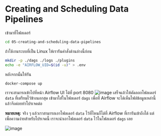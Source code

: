 
# Creating and Scheduling Data Pipelines

เข้ามาที่โฟลเดอร์ 
``` sh
cd 05-creating-and-scheduling-data-pipelines
```

ถ้าใช้งานระบบที่เป็น Linux ให้เรารันคำสั่งด้านล่างนี้ก่อน

```sh
mkdir -p ./dags ./logs ./plugins
echo -e "AIRFLOW_UID=$(id -u)" > .env
```

หลังจากนั้นให้รัน

```sh
docker-compose up
```

เราจะสามารถเข้าไปที่หน้า Airflow UI ได้ที่ port 8080
![image](https://user-images.githubusercontent.com/111696729/200618151-80d22ff5-d844-4cb8-9ebb-69ce5a63c012.png)
เสร็จแล้วให้คัดลอกโฟลเดอร์ `data` ที่เตรียมไว้ข้างนอกสุด เข้ามาใส่ในโฟลเดอร์ `dags` เพื่อที่ Airflow จะได้เห็นไฟล์ข้อมูลเหล่านี้ แล้วจึงค่อยทำโปรเจคต่อ

**หมายเหตุ:** จริง ๆ แล้วเราสามารถเอาโฟลเดอร์ `data` ไว้ที่ไหนก็ได้ที่ Airflow ที่เรารันเข้าถึงได้ แต่เพื่อความง่ายสำหรับโปรเจคนี้ เราจะนำเอาโฟลเดอร์ `data` ไว้ในโฟลเดอร์ `dags` เลย

![image](https://user-images.githubusercontent.com/111696729/200621254-a3526b62-5f2e-4816-b82f-6058411b1c77.png)
